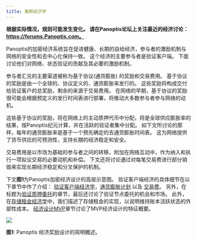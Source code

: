 ```yaml
---
title: 集群经济学
---
```


**根据实际情况，规则可能发生变化。 请在Panoptis论坛上关注最近的经济讨论：https://forums.Panoptis.com。**

Panoptis的加密经济系统旨在促进健康、长期的自给经济，参与者的激励机制与网络的安全性和去中心化保持一致。 这个经济的主要参与者是验证客户端。 下面讨论他们对网络、状态验证的贡献及其必要的激励机制。

参与者汇兑的主要渠道被称为基于协议(通货膨胀) 的奖励和交易费用。 基于协议的奖励是由一个全球的、协议定义的、通货膨胀率发行的。 这些奖励将构成交付给验证客户的总奖励，剩余的来源于交易费用。 在网络的早期，基于协议的奖励很可能会根据预定义的发行时间表进行部署，将推动大多数参与者参与网络的动机。

这些基于协议的奖励，将在网络上的主动质押代币中分配，将是全球供应膨胀率的结果，按Panoptis纪元计算，并在活跃的验证者集中分配。 如下文所讨论的那样，每年的通货膨胀率是基于一个预先确定的去通货膨胀时间表。 这为网络提供了货币供应的可预测性，支持长期的经济稳定和安全。

交易费用是以市场为基础的参与者之间的转移，附加在网络互动中，作为纳入和执行一项拟议交易的必要动机和补偿。 下文还将讨论通过对每笔交易费进行部分销毁来实现长期经济稳定和分叉保护的机制。

下文**图1**为Panoptis加密经济设计的高层示意图。 验证客户端经济的具体细节在以下章节中作了介绍： [验证客户端经济学](ed_validation_client_economics/ed_vce_overview.md)，[通货膨胀计划](ed_validation_client_economics/ed_vce_state_validation_protocol_based_rewards.md) 以及 [交易费](ed_validation_client_economics/ed_vce_state_validation_transaction_fees.md)。 另外，在标题为[验证质押委托](ed_validation_client_economics/ed_vce_validation_stake_delegation.md)的章节，最后还讨论了验证节点委托的机会和市场。 此外，在[存储租金经济学](ed_storage_rent_economics.md)中，我们描述了存储租金的实现，以说明维持账本活跃状态的外部性成本。 [经济设计MVP](ed_mvp.md)章节讨论了MVP经济设计的特征概要。

![](/img/economic_design_infl_230719.png)

**图1**: Panoptis 经济奖励设计的简明概述。
